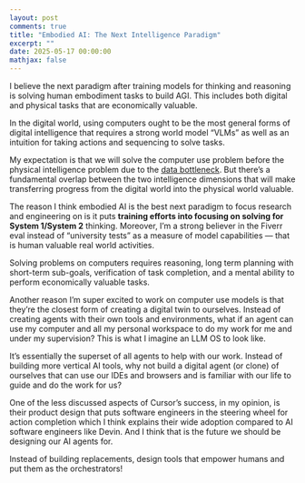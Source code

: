 ```yaml
---
layout: post
comments: true
title: "Embodied AI: The Next Intelligence Paradigm"
excerpt: ""
date: 2025-05-17 00:00:00
mathjax: false
---
```


I believe the next paradigm after training models for thinking and reasoning is solving human embodiment tasks to build AGI. This includes both digital and physical tasks that are economically valuable.

In the digital world, using computers ought to be the most general forms of digital intelligence that requires a strong world model “VLMs” as well as an intuition for taking actions and sequencing to solve tasks.

My expectation is that we will solve the computer use problem before the physical intelligence problem due to the [data bottleneck](https://husseinlezzaik.github.io/2025/04/27/data-bottleneck/). But there’s a fundamental overlap between the two intelligence dimensions that will make transferring progress from the digital world into the physical world valuable.

The reason I think embodied AI is the best next paradigm to focus research and engineering on is it puts **training efforts into focusing on solving for System 1/System 2** thinking. Moreover, I’m a strong believer in the Fiverr eval instead of “university tests” as a measure of model capabilities — that is human valuable real world activities.

Solving problems on computers requires reasoning, long term planning with short-term sub-goals, verification of task completion, and a mental ability to perform economically valuable tasks.

Another reason I’m super excited to work on computer use models is that they’re the closest form of creating a digital twin to ourselves. Instead of creating agents with their own tools and environments, what if an agent can use my computer and all my personal workspace to do my work for me and under my supervision? This is what I imagine an LLM OS to look like.

It’s essentially the superset of all agents to help with our work. Instead of building more vertical AI tools, why not build a digital agent (or clone) of ourselves that can use our IDEs and browsers and is familiar with our life to guide and do the work for us?

One of the less discussed aspects of Cursor’s success, in my opinion, is their product design that puts software engineers in the steering wheel for action completion which I think explains their wide adoption compared to AI software engineers like Devin. And I think that is the future we should be designing our AI agents for.

Instead of building replacements, design tools that empower humans and put them as the orchestrators!